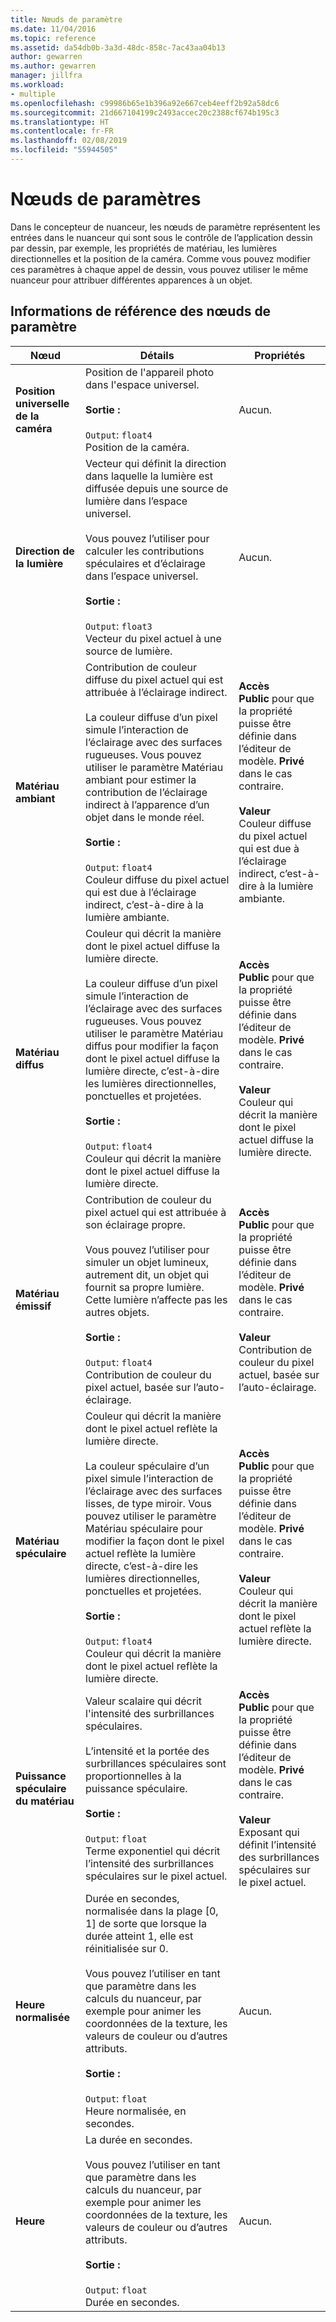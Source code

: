 ```yaml
---
title: Nœuds de paramètre
ms.date: 11/04/2016
ms.topic: reference
ms.assetid: da54db0b-3a3d-48dc-858c-7ac43aa04b13
author: gewarren
ms.author: gewarren
manager: jillfra
ms.workload:
- multiple
ms.openlocfilehash: c99986b65e1b396a92e667ceb4eeff2b92a58dc6
ms.sourcegitcommit: 21d667104199c2493accec20c2388cf674b195c3
ms.translationtype: HT
ms.contentlocale: fr-FR
ms.lasthandoff: 02/08/2019
ms.locfileid: "55944505"
---
```

# <a name="parameter-nodes"></a>Nœuds de paramètres

Dans le concepteur de nuanceur, les nœuds de paramètre représentent les entrées dans le nuanceur qui sont sous le contrôle de l’application dessin par dessin, par exemple, les propriétés de matériau, les lumières directionnelles et la position de la caméra. Comme vous pouvez modifier ces paramètres à chaque appel de dessin, vous pouvez utiliser le même nuanceur pour attribuer différentes apparences à un objet.

## <a name="parameter-node-reference"></a>Informations de référence des nœuds de paramètre

|Nœud|Détails|Propriétés|
|----------|-------------|----------------|
|**Position universelle de la caméra**|Position de l'appareil photo dans l'espace universel.<br /><br /> **Sortie :**<br /><br /> `Output`: `float4`<br /> Position de la caméra.|Aucun.|
|**Direction de la lumière**|Vecteur qui définit la direction dans laquelle la lumière est diffusée depuis une source de lumière dans l’espace universel.<br /><br /> Vous pouvez l’utiliser pour calculer les contributions spéculaires et d’éclairage dans l’espace universel.<br /><br /> **Sortie :**<br /><br /> `Output`: `float3`<br /> Vecteur du pixel actuel à une source de lumière.|Aucun.|
|**Matériau ambiant**|Contribution de couleur diffuse du pixel actuel qui est attribuée à l’éclairage indirect.<br /><br /> La couleur diffuse d’un pixel simule l’interaction de l’éclairage avec des surfaces rugueuses. Vous pouvez utiliser le paramètre Matériau ambiant pour estimer la contribution de l’éclairage indirect à l’apparence d’un objet dans le monde réel.<br /><br /> **Sortie :**<br /><br /> `Output`: `float4`<br /> Couleur diffuse du pixel actuel qui est due à l’éclairage indirect, c’est-à-dire à la lumière ambiante.|**Accès**<br /> **Public** pour que la propriété puisse être définie dans l’éditeur de modèle. **Privé** dans le cas contraire.<br /><br /> **Valeur**<br /> Couleur diffuse du pixel actuel qui est due à l’éclairage indirect, c’est-à-dire à la lumière ambiante.|
|**Matériau diffus**|Couleur qui décrit la manière dont le pixel actuel diffuse la lumière directe.<br /><br /> La couleur diffuse d’un pixel simule l’interaction de l’éclairage avec des surfaces rugueuses. Vous pouvez utiliser le paramètre Matériau diffus pour modifier la façon dont le pixel actuel diffuse la lumière directe, c’est-à-dire les lumières directionnelles, ponctuelles et projetées.<br /><br /> **Sortie :**<br /><br /> `Output`: `float4`<br /> Couleur qui décrit la manière dont le pixel actuel diffuse la lumière directe.|**Accès**<br /> **Public** pour que la propriété puisse être définie dans l’éditeur de modèle. **Privé** dans le cas contraire.<br /><br /> **Valeur**<br /> Couleur qui décrit la manière dont le pixel actuel diffuse la lumière directe.|
|**Matériau émissif**|Contribution de couleur du pixel actuel qui est attribuée à son éclairage propre.<br /><br /> Vous pouvez l’utiliser pour simuler un objet lumineux, autrement dit, un objet qui fournit sa propre lumière. Cette lumière n’affecte pas les autres objets.<br /><br /> **Sortie :**<br /><br /> `Output`: `float4`<br /> Contribution de couleur du pixel actuel, basée sur l’auto-éclairage.|**Accès**<br /> **Public** pour que la propriété puisse être définie dans l’éditeur de modèle. **Privé** dans le cas contraire.<br /><br /> **Valeur**<br /> Contribution de couleur du pixel actuel, basée sur l’auto-éclairage.|
|**Matériau spéculaire**|Couleur qui décrit la manière dont le pixel actuel reflète la lumière directe.<br /><br /> La couleur spéculaire d’un pixel simule l’interaction de l’éclairage avec des surfaces lisses, de type miroir. Vous pouvez utiliser le paramètre Matériau spéculaire pour modifier la façon dont le pixel actuel reflète la lumière directe, c’est-à-dire les lumières directionnelles, ponctuelles et projetées.<br /><br /> **Sortie :**<br /><br /> `Output`: `float4`<br /> Couleur qui décrit la manière dont le pixel actuel reflète la lumière directe.|**Accès**<br /> **Public** pour que la propriété puisse être définie dans l’éditeur de modèle. **Privé** dans le cas contraire.<br /><br /> **Valeur**<br /> Couleur qui décrit la manière dont le pixel actuel reflète la lumière directe.|
|**Puissance spéculaire du matériau**|Valeur scalaire qui décrit l'intensité des surbrillances spéculaires.<br /><br /> L’intensité et la portée des surbrillances spéculaires sont proportionnelles à la puissance spéculaire.<br /><br /> **Sortie :**<br /><br /> `Output`: `float`<br /> Terme exponentiel qui décrit l’intensité des surbrillances spéculaires sur le pixel actuel.|**Accès**<br /> **Public** pour que la propriété puisse être définie dans l’éditeur de modèle. **Privé** dans le cas contraire.<br /><br /> **Valeur**<br /> Exposant qui définit l’intensité des surbrillances spéculaires sur le pixel actuel.|
|**Heure normalisée**|Durée en secondes, normalisée dans la plage [0, 1] de sorte que lorsque la durée atteint 1, elle est réinitialisée sur 0.<br /><br /> Vous pouvez l’utiliser en tant que paramètre dans les calculs du nuanceur, par exemple pour animer les coordonnées de la texture, les valeurs de couleur ou d’autres attributs.<br /><br /> **Sortie :**<br /><br /> `Output`: `float`<br /> Heure normalisée, en secondes.|Aucun.|
|**Heure**|La durée en secondes.<br /><br /> Vous pouvez l’utiliser en tant que paramètre dans les calculs du nuanceur, par exemple pour animer les coordonnées de la texture, les valeurs de couleur ou d’autres attributs.<br /><br /> **Sortie :**<br /><br /> `Output`: `float`<br /> Durée en secondes.|Aucun.|